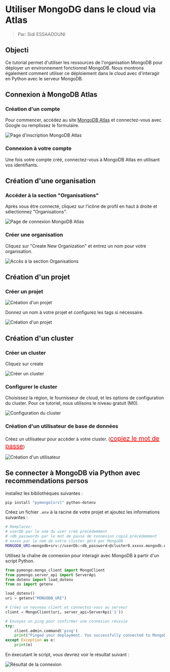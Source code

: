 # Utiliser MongoDG dans le cloud via Atlas

> Par: Sidi ESSAADOUNI

## Objecti

Ce tutorial permet d'utiliser les ressources de l'organisation MongoDB pour déployer un environnement fonctionnel MongoDB. Nous montrons également comment utiliser ce déploiement dans le cloud avec d'interagir en Python avec le serveur MongoDB.

## Connexion à MongoDB Atlas

### Création d'un compte

Pour commencer, accédez au site [MongoDB Atlas](https://www.mongodb.com/fr-fr/cloud/atlas/register) et connectez-vous avec Google ou remplissez le formulaire.

![Page d'inscription MongoDB Atlas](./img/capture1.png)

### Connexion à votre compte

Une fois votre compte créé, connectez-vous à MongoDB Atlas en utilisant vos identifiants.

## Création d'une organisation

### Accéder à la section "Organisations"

Après vous être connecté, cliquez sur l'icône de profil en haut à droite et sélectionnez "Organisations".

![Page de connexion MongoDB Atlas](./img/capture2.png)

### Créer une organisation

Cliquez sur "Create New Organization" et entrez un nom pour votre organisation.

![Accès à la section Organisations](./img/capture3.png)

## Création d'un projet

### Créer un projet

![Création d'un projet](./img/capture4.png)

Donnez un nom à votre projet et configurez les tags si nécessaire.

![Création d'un projet](./img/capture5.png)

## Création d'un cluster

### Créer un cluster

Cliquez sur create

![Créer un cluster](./img/capture6.png)

### Configurer le cluster

Choisissez la région, le fournisseur de cloud, et les options de configuration du cluster. Pour ce tutoriel, nous utilisons le niveau gratuit (M0).

![Configuration du cluster](./img/capture7.png)

### Création d'un utilisateur de base de données

Créez un utilisateur pour accéder à votre cluster. (<span style="color: red; font-size: 20px; text-decoration: underline;">copiez le mot de passe</span>)

![Création d'un utilisateur](./img/capture8.png)

## Se connecter à MongoDB via Python avec recommendations persos

installez les bibliothèques suivantes :

```bash
pip install "pymongo[srv]" python-dotenv
```

Créez un fichier `.env` à la racine de votre projet et ajoutez les informations suivantes :

```bash
# Remplacez: 
# userDb par le nom du user créé précédemment
# <db_password> par le mot de passe de connexion copié précédemment
# xxxxx par le nom de votre cluster géré par MongoDB
MONGODB_URI=mongodb+srv://userDb:<db_password>@cluster0.xxxxx.mongodb.net/test?retryWrites=true&w=majority
```

Utilisez la chaîne de connexion pour interagir avec MongoDB à partir d'un script Python.

```python
from pymongo.mongo_client import MongoClient
from pymongo.server_api import ServerApi
from dotenv import load_dotenv
from os import getenv

load_dotenv()
uri = getenv("MONGODB_URI")

# Créez un nouveau client et connectez-vous au serveur
client = MongoClient(uri, server_api=ServerApi('1'))

# Envoyez un ping pour confirmer une connexion réussie
try:
    client.admin.command('ping')
    print("Pinged your deployment. You successfully connected to MongoDB!")
except Exception as e:
    print(e)
```

En éxecutant le script, vous devriez voir le résultat suivant :

![Résultat de la connexion](./img/capture11.png)
